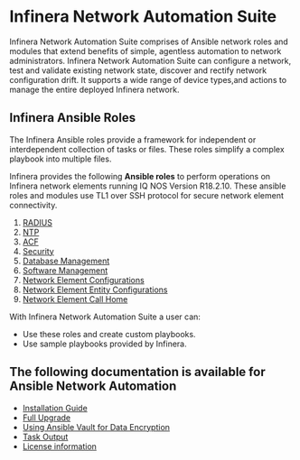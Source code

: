 
# Infinera Network Automation Suite 

Infinera Network Automation Suite comprises of Ansible network roles and modules that extend benefits of simple, agentless automation to network administrators. Infinera Network Automation Suite can configure a network, test and validate existing network state, discover and rectify network configuration drift. It supports a wide range of device types,and actions to manage the entire deployed Infinera network. 


## Infinera Ansible Roles

The Infinera Ansible roles provide a framework for independent or interdependent collection of tasks or files. 
These roles simplify a complex playbook into multiple files.

Infinera provides the following **Ansible roles** to perform operations on Infinera network elements running IQ NOS Version R18.2.10.
These ansible roles and modules use TL1 over SSH protocol for secure network element          connectivity.

1. [RADIUS](./roles/iqnos_radius/README.md)
2. [NTP](./roles/iqnos_ntp/README.md)
3. [ACF](./roles/iqnos_acf/README.md)
4. [Security](./roles/security/README.md)
5. [Database Management](./roles/db_mgmt/README.md)
6. [Software Management](./roles/sw_mgmt/README.md)
7. [Network Element Configurations](./roles/NEConfig/README.md)
8. [Network Element Entity Configurations](./roles/NEEntityConfig/README.md)
9. [Network Element Call Home](./roles/ne_call_home/README.md)

With Infinera Network Automation Suite a user can:
* Use these roles and create custom playbooks.
* Use sample playbooks provided by Infinera.

## The following documentation is available for Ansible Network Automation

* [Installation Guide](./InstallationGuide.md)
* [Full Upgrade](./FullUpgrade.md)
* [Using Ansible Vault for  Data Encryption](./DataEncryption.md)
* [Task Output](./TaskOutput.md)
* [License information](./License.md)